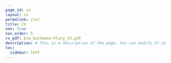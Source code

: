 ```yaml
---
page_id: cv
layout: cv
permalink: /cv/
title: CV
nav: true
nav_order: 5
cv_pdf: Eva_Guttmann-Flury_CV.pdf
description: # This is a description of the page. You can modify it in '_pages/cv.md'. You can also change or remove the top pdf download button.
toc:
  sidebar: left
---
```

